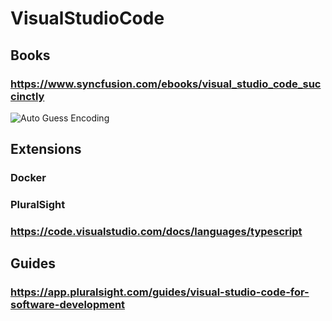 # VisualStudioCode
## Books
### https://www.syncfusion.com/ebooks/visual_studio_code_succinctly
![Auto Guess Encoding](https://snipboard.io/36Txfc.jpg)
## Extensions
### Docker
### PluralSight
### https://code.visualstudio.com/docs/languages/typescript
## Guides
### https://app.pluralsight.com/guides/visual-studio-code-for-software-development
